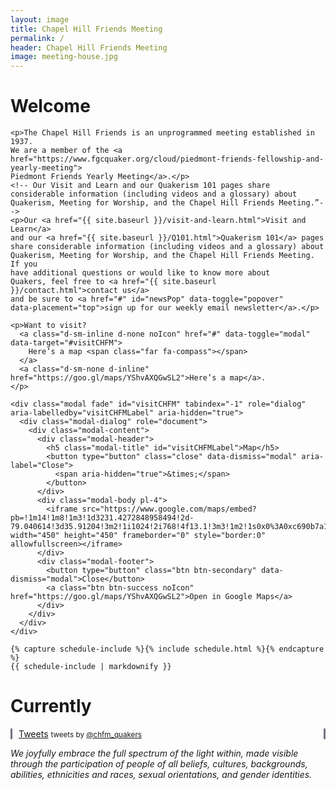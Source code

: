 ```yaml
---
layout: image
title: Chapel Hill Friends Meeting
permalink: /
header: Chapel Hill Friends Meeting
image: meeting-house.jpg
---
```


<div class="row mx-auto">
  <div class="imageInfo col-md-6 order-md-1 order-2 pt-md-2 pt-0">
    <h1>Welcome</h1>

    <p>The Chapel Hill Friends is an unprogrammed meeting established in 1937.
    We are a member of the <a
    href="https://www.fgcquaker.org/cloud/piedmont-friends-fellowship-and-yearly-meeting">
    Piedmont Friends Yearly Meeting</a>.</p>
    <!-- Our Visit and Learn and our Quakerism 101 pages share considerable information (including videos and a glossary) about Quakerism, Meeting for Worship, and the Chapel Hill Friends Meeting.”-->
    <p>Our <a href="{{ site.baseurl }}/visit-and-learn.html">Visit and Learn</a>
    and our <a href="{{ site.baseurl }}/Q101.html">Quakerism 101</a> pages
    share considerable information (including videos and a glossary) about
    Quakerism, Meeting for Worship, and the Chapel Hill Friends Meeting. If you
    have additional questions or would like to know more about
    Quakers, feel free to <a href="{{ site.baseurl }}/contact.html">contact us</a>
    and be sure to <a href="#" id="newsPop" data-toggle="popover"
    data-placement="top">sign up for our weekly email newsletter</a>.</p>

    <p>Want to visit?
      <a class="d-sm-inline d-none noIcon" href="#" data-toggle="modal" data-target="#visitCHFM">
        Here’s a map <span class="far fa-compass"></span>
      </a>
      <a class="d-sm-none d-inline" href="https://goo.gl/maps/YShvAXQGwSL2">Here’s a map</a>.
    </p>

    <div class="modal fade" id="visitCHFM" tabindex="-1" role="dialog" aria-labelledby="visitCHFMLabel" aria-hidden="true">
      <div class="modal-dialog" role="document">
        <div class="modal-content">
          <div class="modal-header">
            <h5 class="modal-title" id="visitCHFMLabel">Map</h5>
            <button type="button" class="close" data-dismiss="modal" aria-label="Close">
              <span aria-hidden="true">&times;</span>
            </button>
          </div>
          <div class="modal-body pl-4">
            <iframe src="https://www.google.com/maps/embed?pb=!1m14!1m8!1m3!1d3231.4272848958494!2d-79.040614!3d35.91204!3m2!1i1024!2i768!4f13.1!3m3!1m2!1s0x0%3A0xc690b7a12fb90e69!2sChapel+Hill+Friends+Meeting!5e0!3m2!1sen!2sus!4v1550611311696" width="450" height="450" frameborder="0" style="border:0" allowfullscreen></iframe>
          </div>
          <div class="modal-footer">
            <button type="button" class="btn btn-secondary" data-dismiss="modal">Close</button>
            <a class="btn btn-success noIcon" href="https://goo.gl/maps/YShvAXQGwSL2">Open in Google Maps</a>
          </div>
        </div>
      </div>
    </div>

    {% capture schedule-include %}{% include schedule.html %}{% endcapture %}
    {{ schedule-include | markdownify }}
  </div>
  <div class="imageInfo col-md-6 order-md-2 order-3">
    <h1>Currently</h1>
    <div class="mt-2" style="padding: 0 10px 0; border-left: solid 3px #6E7182; border-right: solid 3px #6E7182">
      <a class="twitter-timeline"
        data-theme="dark"
        data-chrome="transparent nofooter noheader noborders"
        data-link-color="#7BC679"
        data-tweet-limit="3"
        data-dnt="true"
        href="https://twitter.com/chfm_quakers?ref_src=twsrc%5Etfw">Tweets</a>
      <script async src="https://platform.twitter.com/widgets.js" charset="utf-8"></script>
      <!-- this line is to meet twitter usage guidelines -->
      <small>tweets by <a href="https://twitter.com/chfm_quakers?lang=en">@chfm_quakers</a></small>
    </div>
  </div>
  <div class="imageInfo col-12 order-md-3 order-1 pb-0">
    <p><i>We joyfully embrace the full spectrum of the light within, made visible through the participation of people of all beliefs, cultures, backgrounds, abilities, ethnicities and races, sexual orientations, and gender identities.</i></p>
  </div>
</div>

